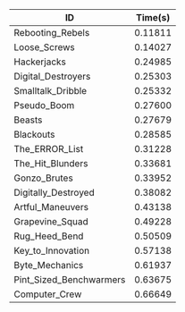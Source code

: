 |ID|Time(s)|
|-|-|
|Rebooting_Rebels|0.11811|
|Loose_Screws|0.14027|
|Hackerjacks|0.24985|
|Digital_Destroyers|0.25303|
|Smalltalk_Dribble|0.25332|
|Pseudo_Boom|0.27600|
|Beasts|0.27679|
|Blackouts|0.28585|
|The_ERROR_List|0.31228|
|The_Hit_Blunders|0.33681|
|Gonzo_Brutes|0.33952|
|Digitally_Destroyed|0.38082|
|Artful_Maneuvers|0.43138|
|Grapevine_Squad|0.49228|
|Rug_Heed_Bend|0.50509|
|Key_to_Innovation|0.57138|
|Byte_Mechanics|0.61937|
|Pint_Sized_Benchwarmers|0.63675|
|Computer_Crew|0.66649|
